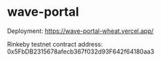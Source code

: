 # wave-portal

Deployment: https://wave-portal-wheat.vercel.app/

Rinkeby testnet contract address: 
0x5FbDB2315678afecb367f032d93F642f64180aa3